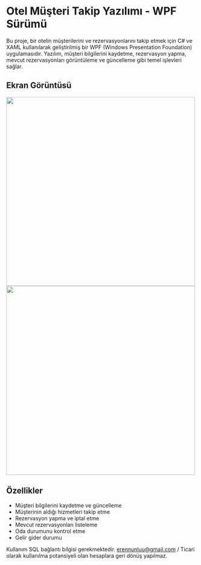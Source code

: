 # Otel Müşteri Takip Yazılımı - WPF Sürümü

Bu proje, bir otelin müşterilerini ve rezervasyonlarını takip etmek için C# ve XAML kullanılarak geliştirilmiş bir WPF (Windows Presentation Foundation) uygulamasıdır. Yazılım, müşteri bilgilerini kaydetme, rezervasyon yapma, mevcut rezervasyonları görüntüleme ve güncelleme gibi temel işlevleri sağlar.

## Ekran Görüntüsü

<img src="https://github.com/Ernunlu/pansiyon/assets/26288857/d16ea0a2-317f-4f58-95c4-ab7499830408" width="500"/>
<img src="https://github.com/Ernunlu/pansiyon/assets/26288857/5070190f-367c-437c-89aa-0eec5c5f3c5c" width="500"/>

## Özellikler

- Müşteri bilgilerini kaydetme ve güncelleme
- Müşterinin aldığı hizmetleri takip etme
- Rezervasyon yapma ve iptal etme
- Mevcut rezervasyonları listeleme
- Oda durumunu kontrol etme
- Gelir gider durumu


Kullanım SQL bağlantı bilgisi gerekmektedir. erennunluu@gmail.com  / Ticari olarak kullanılma potansiyeli olan hesaplara geri dönüş yapılmaz.

